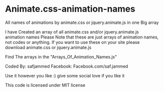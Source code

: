 # Animate.css-animation-names
All names of animations by animate.css or jquery.animate.js in one Big array


I have Created an array of all animate.css and/or jquery.animate.js animation names
Please Note that these are just arrays of animation names, not codes or anything. If
you want to use these on your site please download animate.css or jquery.animate.js

Find The arrays in the "Arrays_Of_Animation_Names.js"



Coded By: safjammed
Facebook: Facebook.com/saf.jammed

Use it however you like :) 
give some social love if you like it

This code is licensed under MIT license

